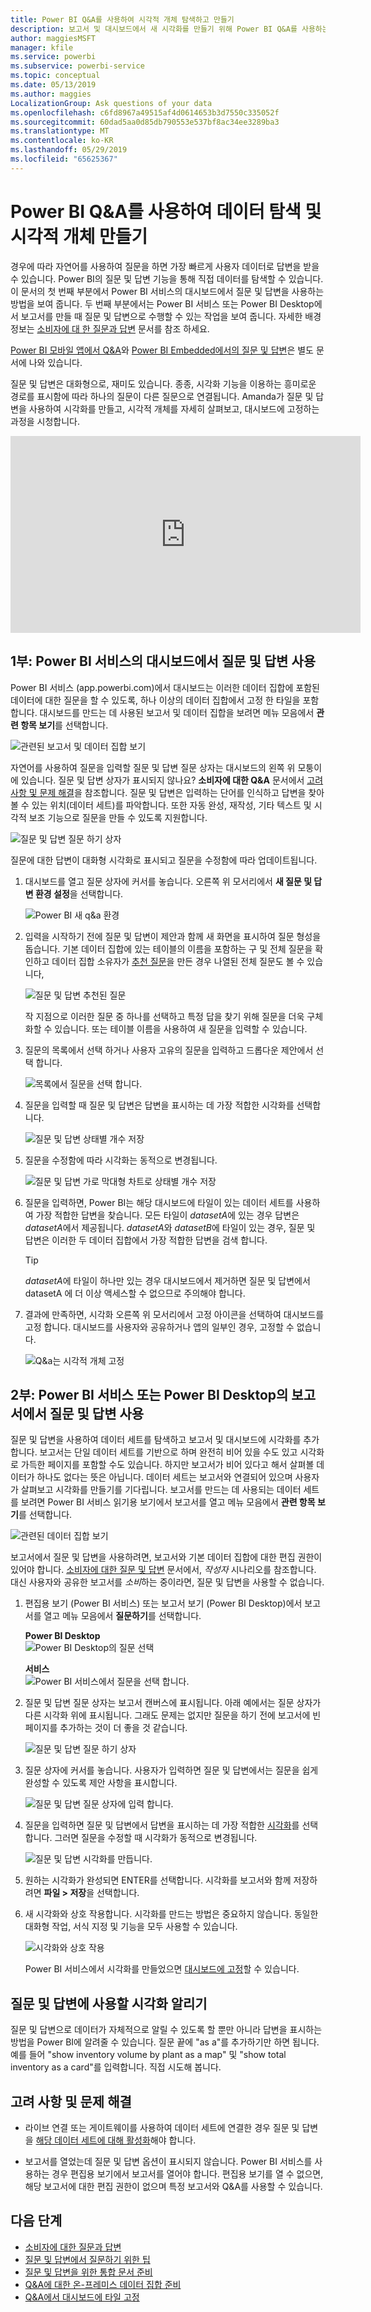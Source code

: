 ```yaml
---
title: Power BI Q&A를 사용하여 시각적 개체 탐색하고 만들기
description: 보고서 및 대시보드에서 새 시각화를 만들기 위해 Power BI Q&A를 사용하는 방법입니다.
author: maggiesMSFT
manager: kfile
ms.service: powerbi
ms.subservice: powerbi-service
ms.topic: conceptual
ms.date: 05/13/2019
ms.author: maggies
LocalizationGroup: Ask questions of your data
ms.openlocfilehash: c6fd8967a49515af4d0614653b3d7550c335052f
ms.sourcegitcommit: 60dad5aa0d85db790553e537bf8ac34ee3289ba3
ms.translationtype: MT
ms.contentlocale: ko-KR
ms.lasthandoff: 05/29/2019
ms.locfileid: "65625367"
---
```

# <a name="use-power-bi-qa-to-explore-your-data-and-create-visuals"></a>Power BI Q&A를 사용하여 데이터 탐색 및 시각적 개체 만들기

경우에 따라 자연어를 사용하여 질문을 하면 가장 빠르게 사용자 데이터로 답변을 받을 수 있습니다. Power BI의 질문 및 답변 기능을 통해 직접 데이터를 탐색할 수 있습니다. 이 문서의 첫 번째 부분에서 Power BI 서비스의 대시보드에서 질문 및 답변을 사용하는 방법을 보여 줍니다. 두 번째 부분에서는 Power BI 서비스 또는 Power BI Desktop에서 보고서를 만들 때 질문 및 답변으로 수행할 수 있는 작업을 보여 줍니다. 자세한 배경 정보는 [소비자에 대 한 질문과 답변](consumer/end-user-q-and-a.md) 문서를 참조 하세요. 

[Power BI 모바일 앱에서 Q&A](consumer/mobile/mobile-apps-ios-qna.md)와 [Power BI Embedded에서의 질문 및 답변](developer/qanda.md)은 별도 문서에 나와 있습니다. 

질문 및 답변은 대화형으로, 재미도 있습니다. 종종, 시각화 기능을 이용하는 흥미로운 경로를 표시함에 따라 하나의 질문이 다른 질문으로 연결됩니다. Amanda가 질문 및 답변을 사용하여 시각화를 만들고, 시각적 개체를 자세히 살펴보고, 대시보드에 고정하는 과정을 시청합니다.

<iframe width="560" height="315" src="https://www.youtube.com/embed/qMf7OLJfCz8?list=PL1N57mwBHtN0JFoKSR0n-tBkUJHeMP2cP" frameborder="0" allowfullscreen></iframe>

## <a name="part-1-use-qa-on-a-dashboard-in-the-power-bi-service"></a>1부: Power BI 서비스의 대시보드에서 질문 및 답변 사용

Power BI 서비스 (app.powerbi.com)에서 대시보드는 이러한 데이터 집합에 포함된 데이터에 대한 질문을 할 수 있도록, 하나 이상의 데이터 집합에서 고정 한 타일을 포함 합니다. 대시보드를 만드는 데 사용된 보고서 및 데이터 집합을 보려면 메뉴 모음에서 **관련 항목 보기**를 선택합니다.

![관련된 보고서 및 데이터 집합 보기](media/power-bi-tutorial-q-and-a/power-bi-view-related.png)

자연어를 사용하여 질문을 입력할 질문 및 답변 질문 상자는 대시보드의 왼쪽 위 모퉁이에 있습니다. 질문 및 답변 상자가 표시되지 않나요? **소비자에 대한 Q&A** 문서에서 [고려 사항 및 문제 해결](consumer/end-user-q-and-a.md#considerations-and-troubleshooting)을 참조합니다. 질문 및 답변은 입력하는 단어를 인식하고 답변을 찾아볼 수 있는 위치(데이터 세트)를 파악합니다. 또한 자동 완성, 재작성, 기타 텍스트 및 시각적 보조 기능으로 질문을 만들 수 있도록 지원합니다.

![질문 및 답변 질문 하기 상자](media/power-bi-tutorial-q-and-a/powerbi-qna.png)

질문에 대한 답변이 대화형 시각화로 표시되고 질문을 수정함에 따라 업데이트됩니다.

1. 대시보드를 열고 질문 상자에 커서를 놓습니다. 오른쪽 위 모서리에서 **새 질문 및 답변 환경 설정**을 선택합니다.

    ![Power BI 새 q&a 환경](media/power-bi-tutorial-q-and-a/power-bi-qna-new-experience.png)

1. 입력을 시작하기 전에 질문 및 답변이 제안과 함께 새 화면을 표시하여 질문 형성을 돕습니다. 기본 데이터 집합에 있는 테이블의 이름을 포함하는 구 및 전체 질문을 확인하고 데이터 집합 소유자가 [추천 질문](service-q-and-a-create-featured-questions.md)을 만든 경우 나열된 전체 질문도 볼 수 있습니다,

   ![질문 및 답변 추천된 질문](media/power-bi-tutorial-q-and-a/power-bi-qna-suggested-questions.png)

   작 지점으로 이러한 질문 중 하나를 선택하고 특정 답을 찾기 위해 질문을 더욱 구체화할 수 있습니다. 또는 테이블 이름을 사용하여 새 질문을 입력할 수 있습니다.

2. 질문의 목록에서 선택 하거나 사용자 고유의 질문을 입력하고 드롭다운 제안에서 선택 합니다.

   ![목록에서 질문을 선택 합니다.](media/power-bi-tutorial-q-and-a/power-bi-qna-select-a-question-how-many-stores.png)

3. 질문을 입력할 때 질문 및 답변은 답변을 표시하는 데 가장 적합한 시각화를 선택합니다.

   ![질문 및 답변 상태별 개수 저장](media/power-bi-tutorial-q-and-a/power-bi-qna-how-many-stores-by-state.png)

4. 질문을 수정함에 따라 시각화는 동적으로 변경됩니다.

   ![질문 및 답변 가로 막대형 차트로 상태별 개수 저장](media/power-bi-tutorial-q-and-a/power-bi-qna-stores-by-state-bar-chart.png)

1. 질문을 입력하면, Power BI는 해당 대시보드에 타일이 있는 데이터 세트를 사용하여 가장 적합한 답변을 찾습니다. 모든 타일이 *datasetA*에 있는 경우 답변은 *datasetA*에서 제공됩니다. *datasetA*와 *datasetB*에 타일이 있는 경우, 질문 및 답변은 이러한 두 데이터 집합에서 가장 적합한 답변을 검색 합니다.

   > [!TIP]
   > *datasetA*에 타일이 하나만 있는 경우 대시보드에서 제거하면 질문 및 답변에서 datasetA 에 더 이상 액세스할 수 없으므로 주의해야 합니다.
   >

5. 결과에 만족하면, 시각화 오른쪽 위 모서리에서 고정 아이콘을 선택하여 대시보드를 고정 합니다. 대시보드를 사용자와 공유하거나 앱의 일부인 경우, 고정할 수 없습니다.

   ![Q&a는 시각적 개체 고정](media/power-bi-tutorial-q-and-a/power-bi-qna-pin-visual.png)

## <a name="part-2-use-qa-in-a-report-in-power-bi-service-or-power-bi-desktop"></a>2부: Power BI 서비스 또는 Power BI Desktop의 보고서에서 질문 및 답변 사용

질문 및 답변을 사용하여 데이터 세트를 탐색하고 보고서 및 대시보드에 시각화를 추가합니다. 보고서는 단일 데이터 세트를 기반으로 하며 완전히 비어 있을 수도 있고 시각화로 가득한 페이지를 포함할 수도 있습니다. 하지만 보고서가 비어 있다고 해서 살펴볼 데이터가 하나도 없다는 뜻은 아닙니다. 데이터 세트는 보고서와 연결되어 있으며 사용자가 살펴보고 시각화를 만들기를 기다립니다. 보고서를 만드는 데 사용되는 데이터 세트를 보려면 Power BI 서비스 읽기용 보기에서 보고서를 열고 메뉴 모음에서 **관련 항목 보기**를 선택합니다.

![관련된 데이터 집합 보기](media/power-bi-tutorial-q-and-a/power-bi-view-related.png)

보고서에서 질문 및 답변을 사용하려면, 보고서와 기본 데이터 집합에 대한 편집 권한이 있어야 합니다. [소비자에 대한 질문 및 답변](consumer/end-user-q-and-a.md) 문서에서, *작성자* 시나리오를 참조합니다. 대신 사용자와 공유한 보고서를 *소비*하는 중이라면, 질문 및 답변을 사용할 수 없습니다.

1. 편집용 보기 (Power BI 서비스) 또는 보고서 보기 (Power BI Desktop)에서 보고서를 열고 메뉴 모음에서 **질문하기**를 선택합니다.

    **Power BI Desktop**    
    ![Power BI Desktop의 질문 선택](media/power-bi-tutorial-q-and-a/power-bi-desktop-question.png)

    **서비스**    
    ![Power BI 서비스에서 질문을 선택 합니다.](media/power-bi-tutorial-q-and-a/power-bi-service.png)

2. 질문 및 답변 질문 상자는 보고서 캔버스에 표시됩니다. 아래 예에서는 질문 상자가 다른 시각화 위에 표시됩니다. 그래도 문제는 없지만 질문을 하기 전에 보고서에 빈 페이지를 추가하는 것이 더 좋을 것 같습니다.

    ![질문 및 답변 질문 하기 상자](media/power-bi-tutorial-q-and-a/power-bi-ask-question.png)

3. 질문 상자에 커서를 놓습니다. 사용자가 입력하면 질문 및 답변에서는 질문을 쉽게 완성할 수 있도록 제안 사항을 표시합니다.

   ![질문 및 답변 질문 상자에 입력 합니다.](media/power-bi-tutorial-q-and-a/power-bi-q-and-a-suggestions.png)

4. 질문을 입력하면 질문 및 답변에서 답변을 표시하는 데 가장 적합한 [시각화](visuals/power-bi-visualization-types-for-reports-and-q-and-a.md)를 선택합니다. 그러면 질문을 수정할 때 시각화가 동적으로 변경됩니다.

   ![질문 및 답변 시각화를 만듭니다.](media/power-bi-tutorial-q-and-a/power-bi-q-and-a-visual.png)

5. 원하는 시각화가 완성되면 ENTER를 선택합니다. 시각화를 보고서와 함께 저장하려면 **파일 > 저장**을 선택합니다.

6. 새 시각화와 상호 작용합니다. 시각화를 만드는 방법은 중요하지 않습니다. 동일한 대화형 작업, 서식 지정 및 기능을 모두 사용할 수 있습니다.

   ![시각화와 상호 작용](media/power-bi-tutorial-q-and-a/power-bi-q-and-a-ellipses.png)

   Power BI 서비스에서 시각화를 만들었으면 [대시보드에 고정](service-dashboard-pin-tile-from-q-and-a.md)할 수 있습니다.

## <a name="tell-qa-which-visualization-to-use"></a>질문 및 답변에 사용할 시각화 알리기
질문 및 답변으로 데이터가 자체적으로 알릴 수 있도록 할 뿐만 아니라 답변을 표시하는 방법을 Power BI에 알려줄 수 있습니다. 질문 끝에 "as a"를 추가하기만 하면 됩니다.  예를 들어 "show inventory volume by plant as a map" 및 "show total inventory as a card"를 입력합니다.  직접 시도해 봅니다.

## <a name="considerations-and-troubleshooting"></a>고려 사항 및 문제 해결
- 라이브 연결 또는 게이트웨이를 사용하여 데이터 세트에 연결한 경우 질문 및 답변을 [해당 데이터 세트에 대해 활성화](service-q-and-a-direct-query.md)해야 합니다.

- 보고서를 열었는데 질문 및 답변 옵션이 표시되지 않습니다. Power BI 서비스를 사용하는 경우 편집용 보기에서 보고서를 열어야 합니다. 편집용 보기를 열 수 없으면, 해당 보고서에 대한 편집 권한이 없으며 특정 보고서와 Q&A를 사용할 수 있습니다.

## <a name="next-steps"></a>다음 단계

- [소비자에 대한 질문과 답변](consumer/end-user-q-and-a.md)   
- [질문 및 답변에서 질문하기 위한 팁](consumer/end-user-q-and-a-tips.md)   
- [질문 및 답변을 위한 통합 문서 준비](service-prepare-data-for-q-and-a.md)  
- [Q&A에 대한 온-프레미스 데이터 집합 준비](service-q-and-a-direct-query.md)   
- [Q&A에서 대시보드에 타일 고정](service-dashboard-pin-tile-from-q-and-a.md)
